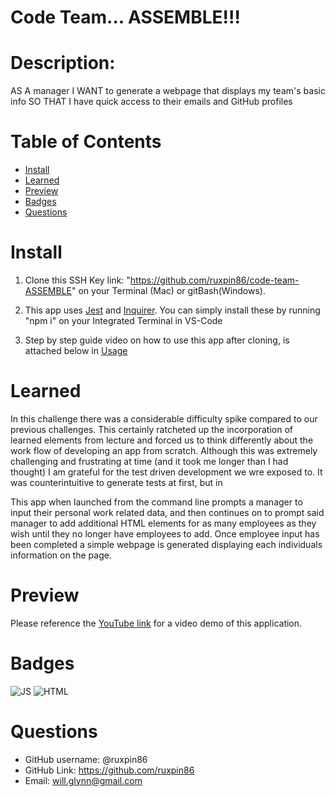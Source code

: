 # Code Team... ASSEMBLE!!!

# Description:

AS A manager
I WANT to generate a webpage that displays my team's basic info
SO THAT I have quick access to their emails and GitHub profiles

# Table of Contents

- [Install](#install)
- [Learned](#learned)
- [Preview](#preview)
- [Badges](#badges)
- [Questions](#questions)

# Install

1. Clone this SSH Key link: "https://github.com/ruxpin86/code-team-ASSEMBLE" on your Terminal (Mac) or gitBash(Windows).

2. This app uses [Jest](https://www.npmjs.com/package/jest) and [Inquirer](https://www.npmjs.com/package/inquirer). You can simply install these by running "npm i" on your Integrated Terminal in VS-Code

3. Step by step guide video on how to use this app after cloning, is attached below in [Usage](#usage)

# Learned

In this challenge there was a considerable difficulty spike compared to our previous challenges. This certainly ratcheted up the incorporation of learned elements from lecture and forced us to think differently about the work flow of developing an app from scratch. Although this was extremely challenging and frustrating at time (and it took me longer than I had thought) I am grateful for the test driven development we wre exposed to. It was counterintuitive to generate tests at first, but in

This app when launched from the command line prompts a manager to input their personal work related data, and then continues on to prompt said manager to add additional HTML elements for as many employees as they wish until they no longer have employees to add. Once employee input has been completed a simple webpage is generated displaying each individuals information on the page.

# Preview

Please reference the [YouTube link]() for a video demo of this application.

# Badges

![JS](https://img.shields.io/badge/JavaScript-80%25-yellow) ![HTML](https://img.shields.io/badge/HTML-20%25-green)

# Questions

- GitHub username: @ruxpin86
- GitHub Link: https://github.com/ruxpin86
- Email: will.glynn@gmail.com
